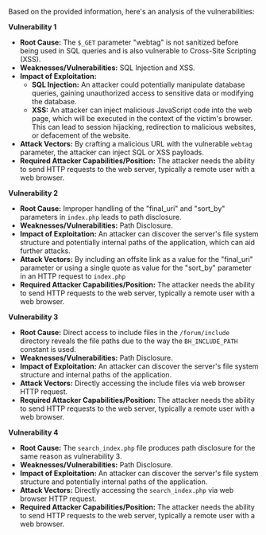 Based on the provided information, here's an analysis of the vulnerabilities:

**Vulnerability 1**

*   **Root Cause:** The `$_GET` parameter "webtag" is not sanitized before being used in SQL queries and is also vulnerable to Cross-Site Scripting (XSS).
*   **Weaknesses/Vulnerabilities:** SQL Injection and XSS.
*   **Impact of Exploitation:**
    *   **SQL Injection:** An attacker could potentially manipulate database queries, gaining unauthorized access to sensitive data or modifying the database.
    *   **XSS:** An attacker can inject malicious JavaScript code into the web page, which will be executed in the context of the victim's browser. This can lead to session hijacking, redirection to malicious websites, or defacement of the website.
*   **Attack Vectors:** By crafting a malicious URL with the vulnerable `webtag` parameter, the attacker can inject SQL or XSS payloads.
*   **Required Attacker Capabilities/Position:** The attacker needs the ability to send HTTP requests to the web server, typically a remote user with a web browser.

**Vulnerability 2**

*   **Root Cause:** Improper handling of the "final_uri" and "sort_by" parameters in `index.php` leads to path disclosure.
*   **Weaknesses/Vulnerabilities:** Path Disclosure.
*   **Impact of Exploitation:** An attacker can discover the server's file system structure and potentially internal paths of the application, which can aid further attacks.
*   **Attack Vectors:** By including an offsite link as a value for the "final_uri" parameter or using a single quote as value for the "sort_by" parameter in an HTTP request to `index.php`
*   **Required Attacker Capabilities/Position:** The attacker needs the ability to send HTTP requests to the web server, typically a remote user with a web browser.

**Vulnerability 3**

*   **Root Cause:** Direct access to include files in the `/forum/include` directory reveals the file paths due to the way the `BH_INCLUDE_PATH` constant is used.
*   **Weaknesses/Vulnerabilities:** Path Disclosure.
*   **Impact of Exploitation:** An attacker can discover the server's file system structure and internal paths of the application.
*   **Attack Vectors:** Directly accessing the include files via web browser HTTP request.
*   **Required Attacker Capabilities/Position:** The attacker needs the ability to send HTTP requests to the web server, typically a remote user with a web browser.

**Vulnerability 4**

*   **Root Cause:**  The `search_index.php` file produces path disclosure for the same reason as vulnerability 3.
*   **Weaknesses/Vulnerabilities:** Path Disclosure.
*   **Impact of Exploitation:** An attacker can discover the server's file system structure and potentially internal paths of the application.
*   **Attack Vectors:** Directly accessing the `search_index.php` via web browser HTTP request.
*  **Required Attacker Capabilities/Position:** The attacker needs the ability to send HTTP requests to the web server, typically a remote user with a web browser.